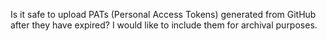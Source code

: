 Is it safe to upload PATs (Personal Access Tokens) generated from GitHub after they have expired? I would like to include them for archival purposes.
